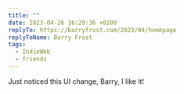 ```yaml
---
title: ""
date: 2023-04-26 16:29:36 +0200
replyTo: https://barryfrost.com/2023/04/homepage
replyToName: Barry Frost
tags:
  - IndieWeb
  - friends
---
```


Just noticed this UI change, Barry, I like it!
